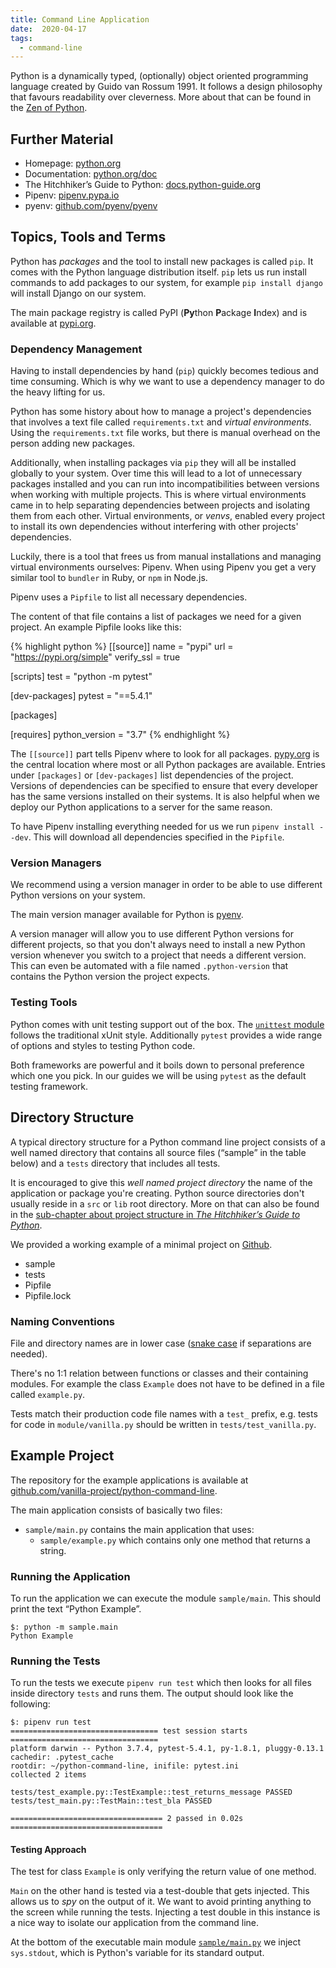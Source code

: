 ```yaml
---
title: Command Line Application
date:  2020-04-17
tags:
  - command-line
---
```


Python is a dynamically typed, (optionally) object oriented programming language created by Guido van Rossum 1991.
It follows a design philosophy that favours readability over cleverness.
More about that can be found in the [Zen of Python](https://www.python.org/dev/peps/pep-0020/).


## Further Material

- Homepage: [python.org](https://www.python.org)
- Documentation: [python.org/doc](https://www.python.org/doc)
- The Hitchhiker’s Guide to Python: [docs.python-guide.org](https://docs.python-guide.org)
- Pipenv: [pipenv.pypa.io](https://pipenv.pypa.io/en/latest)
- pyenv: [github.com/pyenv/pyenv](https://github.com/pyenv/pyenv)


## Topics, Tools and Terms

Python has _packages_ and the tool to install new packages is called `pip`.
It comes with the Python language distribution itself.
`pip` lets us run install commands to add packages to our system, for example `pip install django` will install Django on our system.

The main package registry is called PyPI (**Py**thon **P**ackage **I**ndex) and is available at [pypi.org](https://pypi.org).


### Dependency Management

Having to install dependencies by hand (`pip`) quickly becomes tedious and time consuming.
Which is why we want to use a dependency manager to do the heavy lifting for us.

Python has some history about how to manage a project's dependencies that involves a text file called `requirements.txt` and _virtual environments_.
Using the `requirements.txt` file works, but there is manual overhead on the person adding new packages.

Additionally, when installing packages via `pip` they will all be installed globally to your system.
Over time this will lead to a lot of unnecessary packages installed and you can run into incompatibilities between versions when working with multiple projects.
This is where virtual environments came in to help separating dependencies between projects and isolating them from each other.
Virtual environments, or _venvs_, enabled every project to install its own dependencies without interfering with other projects' dependencies.

Luckily, there is a tool that frees us from manual installations and managing virtual environments ourselves: Pipenv.
When using Pipenv you get a very similar tool to `bundler` in Ruby, or `npm` in Node.js.

Pipenv uses a `Pipfile` to list all necessary dependencies.

The content of that file contains a list of packages we need for a given project.
An example Pipfile looks like this:

{% highlight python %}
[[source]]
name = "pypi"
url = "https://pypi.org/simple"
verify_ssl = true

[scripts]
test = "python -m pytest"

[dev-packages]
pytest = "==5.4.1"

[packages]

[requires]
python_version = "3.7"
{% endhighlight %}

The `[[source]]` part tells Pipenv where to look for all packages.
[pypy.org](https://pypi.org) is the central location where most or all Python packages are available.
Entries under `[packages]` or `[dev-packages]` list dependencies of the project.
Versions of dependencies can be specified to ensure that every developer has the same versions installed on their systems.
It is also helpful when we deploy our Python applications to a server for the same reason.

To have Pipenv installing everything needed for us we run `pipenv install --dev`.
This will download all dependencies specified in the `Pipfile`.


### Version Managers

We recommend using a version manager in order to be able to use different Python versions on your system.

The main version manager available for Python is [pyenv](https://github.com/pyenv/pyenv).

A version manager will allow you to use different Python versions for different projects, so that you don't always need to install a new Python version whenever you switch to a project that needs a different version.
This can even be automated with a file named `.python-version` that contains the Python version the project expects.


### Testing Tools

Python comes with unit testing support out of the box.
The [`unittest` module](https://docs.python.org/3/library/unittest.html) follows the traditional xUnit style.
Additionally `pytest` provides a wide range of options and styles to testing Python code.

Both frameworks are powerful and it boils down to personal preference which one you pick.
In our guides we will be using `pytest` as the default testing framework.


## Directory Structure

A typical directory structure for a Python command line project consists of a well named directory that contains all source files (&ldquo;sample&rdquo; in the table below) and a `tests` directory that includes all tests.

It is encouraged to give this _well named project directory_ the name of the application or package you're creating.
Python source directories don't usually reside in a `src` or `lib` root directory.
More on that can also be found in the [sub-chapter about project structure in _The Hitchhiker’s Guide to Python_](https://docs.python-guide.org/writing/structure).

We provided a working example of a minimal project on [Github](https://github.com/vanilla-project/python-command-line).

<ul class="directory-structure">
  <li class="directory">sample</li>
  <li class="directory">tests</li>
  <li class="python file">Pipfile</li>
  <li class="text file">Pipfile.lock</li>
</ul>


### Naming Conventions

File and directory names are in lower case ([snake case](https://en.wikipedia.org/wiki/Snake_case) if separations are needed).

There's no 1:1 relation between functions or classes and their containing modules.
For example the class `Example` does not have to be defined in a file called `example.py`.

Tests match their production code file names with a `test_` prefix, e.g. tests for code in `module/vanilla.py` should be written in `tests/test_vanilla.py`.


## Example Project

The repository for the example applications is available at [github.com/vanilla-project/python-command-line](https://github.com/vanilla-project/python-command-line).

The main application consists of basically two files:

- `sample/main.py` contains the main application that uses:
  - `sample/example.py` which contains only one method that returns a string.


### Running the Application

To run the application we can execute the module `sample/main`.
This should print the text &ldquo;Python Example&rdquo;.

```
$: python -m sample.main
Python Example
```


### Running the Tests

To run the tests we execute `pipenv run test` which then looks for all files inside directory `tests` and runs them.
The output should look like the following:

```
$: pipenv run test
================================= test session starts =================================
platform darwin -- Python 3.7.4, pytest-5.4.1, py-1.8.1, pluggy-0.13.1
cachedir: .pytest_cache
rootdir: ~/python-command-line, inifile: pytest.ini
collected 2 items

tests/test_example.py::TestExample::test_returns_message PASSED
tests/test_main.py::TestMain::test_bla PASSED

================================== 2 passed in 0.02s ==================================
```


#### Testing Approach

The test for class `Example` is only verifying the return value of one method.

`Main` on the other hand is tested via a test-double that gets injected.
This allows us to _spy_ on the output of it.
We want to avoid printing anything to the screen while running the tests.
Injecting a test double in this instance is a nice way to isolate our application from the command line.

At the bottom of the executable main module [`sample/main.py`](https://github.com/vanilla-project/python-command-line/blob/master/sample/main.py#L16) we inject `sys.stdout`, which is Python's variable for its standard output.


